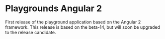 # Playgrounds Angular 2

First release of the playground application based on the Angular 2 framework. This release is based on the beta-14, but will soon be upgraded to the release candidate.

